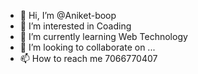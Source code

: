 - 👋 Hi, I’m @Aniket-boop
- 👀 I’m interested in Coading
- 🌱 I’m currently learning Web Technology
- 💞️ I’m looking to collaborate on ...
- 📫 How to reach me 7066770407

<!---
Aniket-boop/Aniket-boop is a ✨ special ✨ repository because its `README.md` (this file) appears on your GitHub profile.
You can click the Preview link to take a look at your changes.
--->
